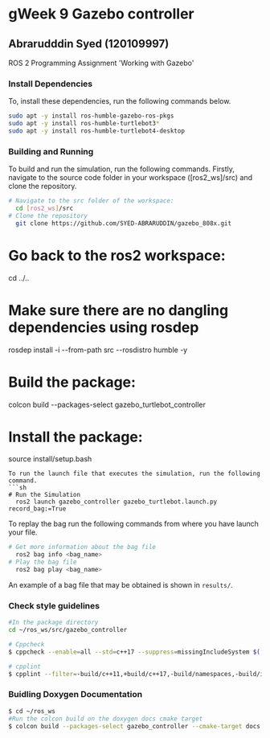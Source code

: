 # gWeek 9 Gazebo controller

## Abrarudddin Syed (120109997)
 ROS 2 Programming Assignment 'Working with Gazebo'


### Install Dependencies

To, install these dependencies, run the following commands below.
```sh
sudo apt -y install ros-humble-gazebo-ros-pkgs
sudo apt -y install ros-humble-turtlebot3*
sudo apt -y install ros-humble-turtlebot4-desktop
```

### Building and Running
To build and run the simulation, run the following commands.
Firstly, navigate to the source code folder in your workspace ([ros2_ws]/src) and clone the repository.
```sh
# Navigate to the src folder of the workspace:
  cd [ros2_ws]/src
# Clone the repository
  git clone https://github.com/SYED-ABRARUDDIN/gazebo_808x.git
```
# Go back to the ros2 workspace:
  cd ../..
# Make sure there are no dangling dependencies using rosdep
  rosdep install -i --from-path src --rosdistro humble -y
# Build the package:
  colcon build --packages-select gazebo_turtlebot_controller
# Install the package:
  source install/setup.bash
```
To run the launch file that executes the simulation, run the following command.
```sh
# Run the Simulation
  ros2 launch gazebo_controller gazebo_turtlebot.launch.py record_bag:=True
```


To replay the bag run the following commands from where you have launch your file.
```sh
# Get more information about the bag file
  ros2 bag info <bag_name>
# Play the bag file
  ros2 bag play <bag_name>
```
An example of a bag file that may be obtained is shown in `results/`.

### Check style guidelines
```bash
#In the package directory
cd ~/ros_ws/src/gazebo_controller

# Cppcheck
$ cppcheck --enable=all --std=c++17 --suppress=missingIncludeSystem $( find . -name *.cpp | grep -vE -e "^./build/" ) --check-config > results/cppcheck.txt

# cpplint
$ cpplint --filter=-build/c++11,+build/c++17,-build/namespaces,-build/include_order  src/*.cpp >  results/cpplint.txt
```

### Buidling Doxygen Documentation
```bash
$ cd ~/ros_ws
#Run the colcon build on the doxygen docs cmake target
$ colcon build --packages-select gazebo_controller --cmake-target docs
